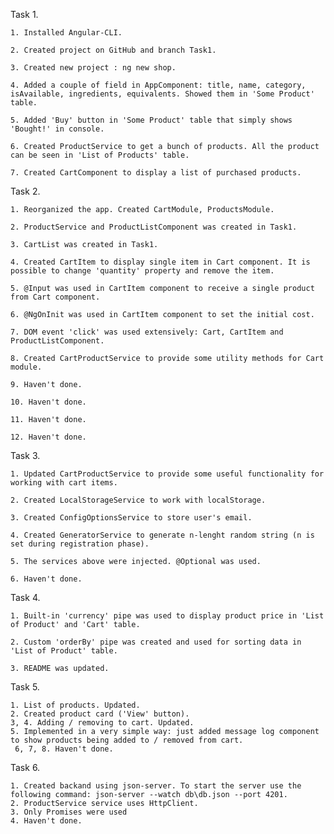 Task 1.

    1. Installed Angular-CLI.

    2. Created project on GitHub and branch Task1.

    3. Created new project : ng new shop.
    
    4. Added a couple of field in AppComponent: title, name, category, isAvailable, ingredients, equivalents. Showed them in 'Some Product' table.

    5. Added 'Buy' button in 'Some Product' table that simply shows 'Bought!' in console.

    6. Created ProductService to get a bunch of products. All the product can be seen in 'List of Products' table.

    7. Created CartComponent to display a list of purchased products.

Task 2.

    1. Reorganized the app. Created CartModule, ProductsModule.

    2. ProductService and ProductListComponent was created in Task1.

    3. CartList was created in Task1.
    
    4. Created CartItem to display single item in Cart component. It is possible to change 'quantity' property and remove the item.

    5. @Input was used in CartItem component to receive a single product from Cart component.

    6. @NgOnInit was used in CartItem component to set the initial cost.

    7. DOM event 'click' was used extensively: Cart, CartItem and ProductListComponent.

    8. Created CartProductService to provide some utility methods for Cart module.

    9. Haven't done.

    10. Haven't done.

    11. Haven't done.

    12. Haven't done.

Task 3.

    1. Updated CartProductService to provide some useful functionality for working with cart items.

    2. Created LocalStorageService to work with localStorage.

    3. Created ConfigOptionsService to store user's email.

    4. Created GeneratorService to generate n-lenght random string (n is set during registration phase).

    5. The services above were injected. @Optional was used.

    6. Haven't done.

Task 4.

    1. Built-in 'currency' pipe was used to display product price in 'List of Product' and 'Cart' table.

    2. Custom 'orderBy' pipe was created and used for sorting data in 'List of Product' table.

    3. README was updated.

Task 5. 

    1. List of products. Updated.
    2. Created product card ('View' button).
    3, 4. Adding / removing to cart. Updated.
    5. Implemented in a very simple way: just added message log component to show products being added to / removed from cart.    
     6, 7, 8. Haven't done.


Task 6.

    1. Created backand using json-server. To start the server use the following command: json-server --watch db\db.json --port 4201.
    2. ProductService service uses HttpClient.
    3. Only Promises were used
    4. Haven't done.
